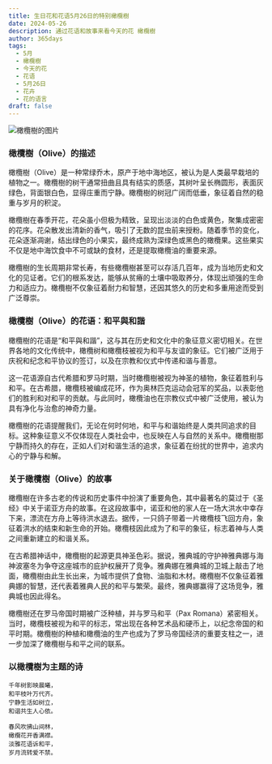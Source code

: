```yaml
---
title: 生日花和花语5月26日的特别橄欖樹
date: 2024-05-26
description: 通过花语和故事来看今天的花 橄欖樹
author: 365days
tags:
  - 5月
  - 橄欖樹
  - 今天的花
  - 花语
  - 5月26日
  - 花卉
  - 花的语言
draft: false
---
```


![橄欖樹的图片](https://cdn.pixabay.com/photo/2015/05/29/10/00/olives-789140_1280.jpg#center#center)


### 橄欖樹（Olive）的描述

橄欖樹（Olive）是一种常绿乔木，原产于地中海地区，被认为是人类最早栽培的植物之一。橄欖樹的树干通常扭曲且具有结实的质感，其树叶呈长椭圆形，表面灰绿色，背面银白色，显得庄重而宁静。橄欖樹的树冠广阔而低垂，象征着自然的稳重与岁月的积淀。

橄欖樹在春季开花，花朵虽小但极为精致，呈现出淡淡的白色或黄色，聚集成密密的花序。花朵散发出清新的香气，吸引了无数的昆虫前来授粉。随着季节的变化，花朵逐渐凋谢，结出绿色的小果实，最终成熟为深绿色或黑色的橄欖果。这些果实不仅是地中海饮食中不可或缺的食材，还是提取橄欖油的重要来源。

橄欖樹的生长周期非常长寿，有些橄欖樹甚至可以存活几百年，成为当地历史和文化的见证者。它们的根系发达，能够从贫瘠的土壤中吸取养分，体现出顽强的生命力和适应力。橄欖樹不仅象征着耐力和智慧，还因其悠久的历史和多重用途而受到广泛尊崇。

### 橄欖樹（Olive）的花语：和平與和諧

橄欖樹的花语是“和平與和諧”，这与其在历史和文化中的象征意义密切相关。在世界各地的文化传统中，橄欖树和橄欖枝被视为和平与友谊的象征。它们被广泛用于庆祝和纪念和平协议的签订，以及在宗教和仪式中传递和谐与善意。

这一花语源自古代希腊和罗马时期，当时橄欖樹被视为神圣的植物，象征着胜利与和平。在古希腊，橄欖枝被编成花环，作为奥林匹克运动会冠军的奖品，以表彰他们的胜利和对和平的贡献。与此同时，橄欖油也在宗教仪式中被广泛使用，被认为具有净化与治愈的神奇力量。

橄欖樹的花语提醒我们，无论在何时何地，和平与和谐始终是人类共同追求的目标。这种象征意义不仅体现在人类社会中，也反映在人与自然的关系中。橄欖樹那宁静而持久的存在，正如人们对和谐生活的追求，象征着在纷扰的世界中，追求内心的宁静与和解。

### 关于橄欖樹（Olive）的故事

橄欖樹在许多古老的传说和历史事件中扮演了重要角色，其中最著名的莫过于《圣经》中关于诺亚方舟的故事。在这段故事中，诺亚和他的家人在一场大洪水中幸存下来，漂流在方舟上等待洪水退去。据传，一只鸽子带着一片橄欖枝飞回方舟，象征着洪水的结束和新生命的开始。橄欖枝因此成为了和平的象征，标志着神与人类之间重新建立的和谐关系。

在古希腊神话中，橄欖樹的起源更具神圣色彩。据说，雅典城的守护神雅典娜与海神波塞冬为争夺这座城市的庇护权展开了竞争。雅典娜在雅典城的卫城上敲击了地面，橄欖樹由此生长出来，为城市提供了食物、油脂和木材。橄欖樹不仅象征着雅典娜的智慧，还代表着雅典人民的和平与繁荣。最终，雅典娜赢得了这场竞争，雅典城也因此得名。

橄欖樹还在罗马帝国时期被广泛种植，并与罗马和平（Pax Romana）紧密相关。当时，橄欖枝被视为和平的标志，常出现在各种艺术品和硬币上，以纪念帝国的和平时期。橄欖樹的种植和橄欖油的生产也成为了罗马帝国经济的重要支柱之一，进一步加深了橄欖樹与和平之间的联系。

### 以橄欖樹为主题的诗

	千年树影映晨曦，  
	和平枝叶万代齐。  
	宁静生活如树立，  
	和谐共生人心依。
	
	春风吹拂山间林，  
	橄欖花开香满襟。  
	淡雅花语诉和平，  
	岁月流转爱不禁。
